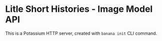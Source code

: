 # Litle Short Histories - Image Model API
This is a Potassium HTTP server, created with `banana init` CLI command.